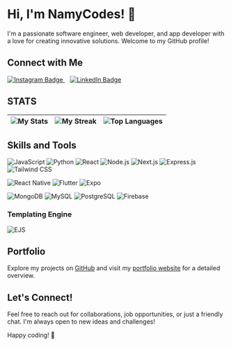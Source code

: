 
# Hi, I'm NamyCodes! 👋

I'm a passionate software engineer, web developer, and app developer with a love for creating innovative solutions. Welcome to my GitHub profile!

## Connect with Me

<p align="">
  <a href="https://www.instagram.com/your_instagram_profile">
    <img src="https://img.shields.io/badge/-Instagram-%23E4405F?style=for-the-badge&logo=instagram&logoColor=white" alt="Instagram Badge">
  </a>&nbsp;&nbsp;
  
  <a href="https://www.linkedin.com/in/namycodes">
    <img src="https://img.shields.io/badge/-LinkedIn-blue?style=for-the-badge&logo=linkedin&logoColor=white" alt="LinkedIn Badge">
  </a>
</p>

## STATS

| ![My Stats](https://github-readme-stats.vercel.app/api?username=namycodes&show_icons=true&theme=dark) | ![My Streak](https://github-readme-streak-stats.herokuapp.com/?user=namycodes&show_icons=true&theme=dark) | ![Top Languages](https://github-readme-stats.vercel.app/api/top-langs/?username=namycodes&layout=compact&langs_count=8&theme=dark) |
| --- | --- | --- |


  
## Skills and Tools
<p align="">
  <img src="https://img.shields.io/badge/-JavaScript-yellow?style=for-the-badge&logo=javascript&logoColor=white" alt="JavaScript">
  <img src="https://img.shields.io/badge/-Python-blue?style=for-the-badge&logo=python&logoColor=white" alt="Python">
    <img src="https://img.shields.io/badge/-React-blue?style=for-the-badge&logo=react&logoColor=white" alt="React">
  <img src="https://img.shields.io/badge/-Node.js-green?style=for-the-badge&logo=node.js&logoColor=white" alt="Node.js">
  <img src="https://img.shields.io/badge/-Next.js-black?style=for-the-badge&logo=next.js&logoColor=white" alt="Next.js">
  <img src="https://img.shields.io/badge/-Express.js-gray?style=for-the-badge&logo=express&logoColor=white" alt="Express.js">
  <img src="https://img.shields.io/badge/-Tailwind%20CSS-blueviolet?style=for-the-badge&logo=tailwind-css&logoColor=white" alt="Tailwind CSS">
  <p align="">
  <img src="https://img.shields.io/badge/-React%20Native-blue?style=for-the-badge&logo=react&logoColor=white" alt="React Native">
  <img src="https://img.shields.io/badge/-Flutter-blue?style=for-the-badge&logo=flutter&logoColor=white" alt="Flutter">
  <img src="https://img.shields.io/badge/-Expo-black?style=for-the-badge&logo=expo&logoColor=white" alt="Expo">
    <p align="">
  <img src="https://img.shields.io/badge/-MongoDB-green?style=for-the-badge&logo=mongodb&logoColor=white" alt="MongoDB">
  <img src="https://img.shields.io/badge/-MySQL-blue?style=for-the-badge&logo=mysql&logoColor=white" alt="MySQL">
  <img src="https://img.shields.io/badge/-PostgreSQL-blue?style=for-the-badge&logo=postgresql&logoColor=white" alt="PostgreSQL">
  <img src="https://img.shields.io/badge/-Firebase-yellow?style=for-the-badge&logo=firebase&logoColor=white" alt="Firebase">
</p>
</p>


### Templating Engine
<p align="">
  <img src="https://img.shields.io/badge/-EJS-lightgrey?style=for-the-badge&logo=ejs&logoColor=white" alt="EJS">
</p>
</p>

## Portfolio

Explore my projects on [GitHub](https://github.com/namycodes) and visit my [portfolio website](https://namycodes.vercel.app) for a detailed overview.

## Let's Connect!

Feel free to reach out for collaborations, job opportunities, or just a friendly chat. I'm always open to new ideas and challenges!

Happy coding! 🚀

